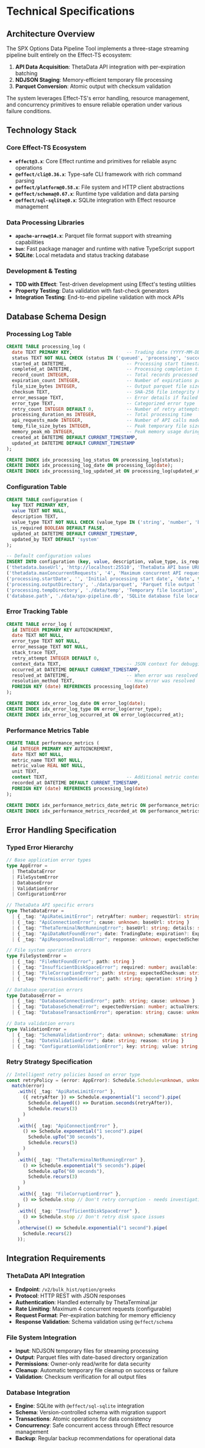 # Technical Specifications

## Architecture Overview

The SPX Options Data Pipeline Tool implements a three-stage streaming pipeline built entirely on the Effect-TS ecosystem:

1. **API Data Acquisition**: ThetaData API integration with per-expiration batching
2. **NDJSON Staging**: Memory-efficient temporary file processing
3. **Parquet Conversion**: Atomic output with checksum validation

The system leverages Effect-TS's error handling, resource management, and concurrency primitives to ensure reliable operation under various failure conditions.

## Technology Stack

### Core Effect-TS Ecosystem
- **`effect@3.x`**: Core Effect runtime and primitives for reliable async operations
- **`@effect/cli@0.36.x`**: Type-safe CLI framework with rich command parsing
- **`@effect/platform@0.58.x`**: File system and HTTP client abstractions
- **`@effect/schema@0.67.x`**: Runtime type validation and data parsing
- **`@effect/sql-sqlite@0.x`**: SQLite integration with Effect resource management

### Data Processing Libraries
- **`apache-arrow@14.x`**: Parquet file format support with streaming capabilities
- **`bun`**: Fast package manager and runtime with native TypeScript support
- **SQLite**: Local metadata and status tracking database

### Development & Testing
- **TDD with Effect**: Test-driven development using Effect's testing utilities
- **Property Testing**: Data validation with fast-check generators
- **Integration Testing**: End-to-end pipeline validation with mock APIs

## Database Schema Design

### Processing Log Table
```sql
CREATE TABLE processing_log (
  date TEXT PRIMARY KEY,                    -- Trading date (YYYY-MM-DD)
  status TEXT NOT NULL CHECK (status IN ('queued', 'processing', 'success', 'failed')),
  started_at DATETIME,                      -- Processing start timestamp
  completed_at DATETIME,                    -- Processing completion timestamp
  record_count INTEGER,                     -- Total records processed
  expiration_count INTEGER,                 -- Number of expirations processed
  file_size_bytes INTEGER,                  -- Output parquet file size
  checksum TEXT,                            -- SHA-256 file integrity hash
  error_message TEXT,                       -- Error details if failed
  error_type TEXT,                          -- Categorized error type
  retry_count INTEGER DEFAULT 0,            -- Number of retry attempts
  processing_duration_ms INTEGER,           -- Total processing time
  api_requests_made INTEGER,                -- Number of API calls made
  temp_file_size_bytes INTEGER,             -- Peak temporary file size
  memory_peak_mb INTEGER,                   -- Peak memory usage during processing
  created_at DATETIME DEFAULT CURRENT_TIMESTAMP,
  updated_at DATETIME DEFAULT CURRENT_TIMESTAMP
);

CREATE INDEX idx_processing_log_status ON processing_log(status);
CREATE INDEX idx_processing_log_date ON processing_log(date);
CREATE INDEX idx_processing_log_updated_at ON processing_log(updated_at);
```

### Configuration Table
```sql
CREATE TABLE configuration (
  key TEXT PRIMARY KEY,
  value TEXT NOT NULL,
  description TEXT,
  value_type TEXT NOT NULL CHECK (value_type IN ('string', 'number', 'boolean', 'date')),
  is_required BOOLEAN DEFAULT FALSE,
  updated_at DATETIME DEFAULT CURRENT_TIMESTAMP,
  updated_by TEXT DEFAULT 'system'
);

-- Default configuration values
INSERT INTO configuration (key, value, description, value_type, is_required) VALUES
('thetadata.baseUrl', 'http://localhost:25510', 'ThetaData API base URL', 'string', true),
('thetadata.maxConcurrentRequests', '4', 'Maximum concurrent API requests', 'number', true),
('processing.startDate', '', 'Initial processing start date', 'date', true),
('processing.outputDirectory', './data/parquet', 'Parquet file output location', 'string', true),
('processing.tempDirectory', './data/temp', 'Temporary file location', 'string', true),
('database.path', './data/spx-pipeline.db', 'SQLite database file location', 'string', true);
```

### Error Tracking Table
```sql
CREATE TABLE error_log (
  id INTEGER PRIMARY KEY AUTOINCREMENT,
  date TEXT NOT NULL,
  error_type TEXT NOT NULL,
  error_message TEXT NOT NULL,
  stack_trace TEXT,
  retry_attempt INTEGER DEFAULT 0,
  context_data TEXT,                        -- JSON context for debugging
  occurred_at DATETIME DEFAULT CURRENT_TIMESTAMP,
  resolved_at DATETIME,                     -- When error was resolved
  resolution_method TEXT,                   -- How error was resolved
  FOREIGN KEY (date) REFERENCES processing_log(date)
);

CREATE INDEX idx_error_log_date ON error_log(date);
CREATE INDEX idx_error_log_type ON error_log(error_type);
CREATE INDEX idx_error_log_occurred_at ON error_log(occurred_at);
```

### Performance Metrics Table
```sql
CREATE TABLE performance_metrics (
  id INTEGER PRIMARY KEY AUTOINCREMENT,
  date TEXT NOT NULL,
  metric_name TEXT NOT NULL,
  metric_value REAL NOT NULL,
  unit TEXT,
  context TEXT,                             -- Additional metric context
  recorded_at DATETIME DEFAULT CURRENT_TIMESTAMP,
  FOREIGN KEY (date) REFERENCES processing_log(date)
);

CREATE INDEX idx_performance_metrics_date_metric ON performance_metrics(date, metric_name);
CREATE INDEX idx_performance_metrics_recorded_at ON performance_metrics(recorded_at);
```

## Error Handling Specification

### Typed Error Hierarchy
```typescript
// Base application error types
type AppError = 
  | ThetaDataError
  | FileSystemError  
  | DatabaseError
  | ValidationError
  | ConfigurationError

// ThetaData API specific errors
type ThetaDataError =
  | { _tag: "ApiRateLimitError"; retryAfter: number; requestUrl: string }
  | { _tag: "ApiConnectionError"; cause: unknown; baseUrl: string }
  | { _tag: "ThetaTerminalNotRunningError"; baseUrl: string; details: string }
  | { _tag: "ApiDataNotFoundError"; date: TradingDate; expiration?: ExpirationDate }
  | { _tag: "ApiResponseInvalidError"; response: unknown; expectedSchema: string }

// File system operation errors
type FileSystemError =
  | { _tag: "FileNotFoundError"; path: string }
  | { _tag: "InsufficientDiskSpaceError"; required: number; available: number }
  | { _tag: "FileCorruptionError"; path: string; expectedChecksum: string; actualChecksum: string }
  | { _tag: "PermissionDeniedError"; path: string; operation: string }

// Database operation errors
type DatabaseError =
  | { _tag: "DatabaseConnectionError"; path: string; cause: unknown }
  | { _tag: "DatabaseSchemaError"; expectedVersion: number; actualVersion: number }
  | { _tag: "DatabaseTransactionError"; operation: string; cause: unknown }

// Data validation errors
type ValidationError =
  | { _tag: "SchemaValidationError"; data: unknown; schemaName: string; errors: string[] }
  | { _tag: "DateValidationError"; date: string; reason: string }
  | { _tag: "ConfigurationValidationError"; key: string; value: string; reason: string }
```

### Retry Strategy Specification
```typescript
// Intelligent retry policies based on error type
const retryPolicy = (error: AppError): Schedule.Schedule<unknown, unknown, unknown> =>
  match(error)
    .with({ _tag: "ApiRateLimitError" }, 
      ({ retryAfter }) => Schedule.exponential("1 second").pipe(
        Schedule.delayed(() => Duration.seconds(retryAfter)),
        Schedule.recurs(3)
      )
    )
    .with({ _tag: "ApiConnectionError" },
      () => Schedule.exponential("1 second").pipe(
        Schedule.upTo("30 seconds"),
        Schedule.recurs(5)
      )
    )
    .with({ _tag: "ThetaTerminalNotRunningError" },
      () => Schedule.exponential("5 seconds").pipe(
        Schedule.upTo("60 seconds"),
        Schedule.recurs(3)
      )
    )
    .with({ _tag: "FileCorruptionError" },
      () => Schedule.stop // Don't retry corruption - needs investigation
    )
    .with({ _tag: "InsufficientDiskSpaceError" },
      () => Schedule.stop // Don't retry disk space issues
    )
    .otherwise(() => Schedule.exponential("1 second").pipe(
      Schedule.recurs(2)
    ));
```

## Integration Requirements

### ThetaData API Integration
- **Endpoint**: `/v2/bulk_hist/option/greeks`
- **Protocol**: HTTP REST with JSON responses
- **Authentication**: Handled externally by ThetaTerminal.jar
- **Rate Limiting**: Maximum 4 concurrent requests (configurable)
- **Request Format**: Per-expiration batching for memory efficiency
- **Response Validation**: Schema validation using `@effect/schema`

### File System Integration
- **Input**: NDJSON temporary files for streaming processing
- **Output**: Parquet files with date-based directory organization
- **Permissions**: Owner-only read/write for data security
- **Cleanup**: Automatic temporary file cleanup on success or failure
- **Validation**: Checksum verification for all output files

### Database Integration
- **Engine**: SQLite with `@effect/sql-sqlite` integration
- **Schema**: Version-controlled schema with migration support
- **Transactions**: Atomic operations for data consistency
- **Concurrency**: Safe concurrent access through Effect resource management
- **Backup**: Regular backup recommendations for operational data
